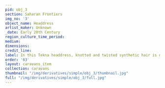 ```yaml
---
pid: obj_3
section: Saharan Frontiers
img_no: '3'
object_name: Headdress
artist_maker: Unknown
_date: Early 20th Century
region_culture_time_period:
medium:
dimensions:
credit_line:
label: In this Tekna headdress, knotted and twisted synthetic hair is decorated with colorful beads. Ebony, silver, coral, glass, shells, and semiprecious stones are intricately stitched into the hairs. Each bead recalls the travel and exchange of these very same materials throughout the decades of the exhibition, exemplifying the legacy of the medieval period in more recent times.
order: '03'
layout: caravans_item
collection: caravans
thumbnail: "/img/derivatives/simple/obj_3/thumbnail.jpg"
full: "/img/derivatives/simple/obj_3/full.jpg"
---
```

